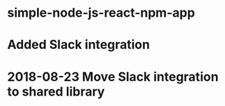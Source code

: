 # simple-node-js-react-npm-app
# Added Slack integration
# 2018-08-23 Move Slack integration to shared library
